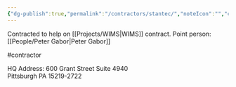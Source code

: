 ```yaml
---
{"dg-publish":true,"permalink":"/contractors/stantec/","noteIcon":"","created":"2025-01-02T08:44:40.533-06:00"}
---
```


Contracted to help on [[Projects/WIMS\|WIMS]] contract.
Point person: [[People/Peter Gabor\|Peter Gabor]]


#contractor

HQ Address:
600 Grant Street Suite 4940  
Pittsburgh PA 15219-2722